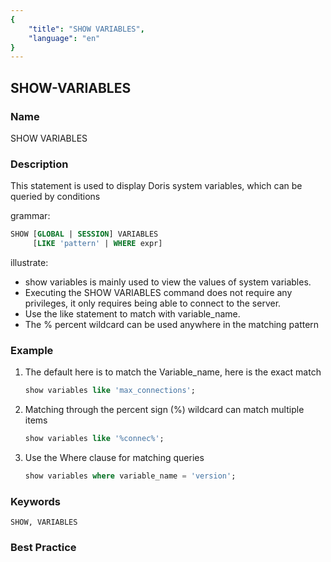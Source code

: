 ```yaml
---
{
    "title": "SHOW VARIABLES",
    "language": "en"
}
---
```


<!--
Licensed to the Apache Software Foundation (ASF) under one
or more contributor license agreements.  See the NOTICE file
distributed with this work for additional information
regarding copyright ownership.  The ASF licenses this file
to you under the Apache License, Version 2.0 (the
"License"); you may not use this file except in compliance
with the License.  You may obtain a copy of the License at

  http://www.apache.org/licenses/LICENSE-2.0

Unless required by applicable law or agreed to in writing,
software distributed under the License is distributed on an
"AS IS" BASIS, WITHOUT WARRANTIES OR CONDITIONS OF ANY
KIND, either express or implied.  See the License for the
specific language governing permissions and limitations
under the License.
-->

## SHOW-VARIABLES

### Name

SHOW VARIABLES

### Description

This statement is used to display Doris system variables, which can be queried by conditions

grammar:

```sql
SHOW [GLOBAL | SESSION] VARIABLES
     [LIKE 'pattern' | WHERE expr]
```

illustrate:

- show variables is mainly used to view the values of system variables.
- Executing the SHOW VARIABLES command does not require any privileges, it only requires being able to connect to the server.
- Use the like statement to match with variable_name.
- The % percent wildcard can be used anywhere in the matching pattern

### Example

1. The default here is to match the Variable_name, here is the exact match

    ```sql
    show variables like 'max_connections';
    ```

2. Matching through the percent sign (%) wildcard can match multiple items

    ```sql
    show variables like '%connec%';
    ```

3. Use the Where clause for matching queries

    ```sql
    show variables where variable_name = 'version';
    ```

### Keywords

    SHOW, VARIABLES

### Best Practice

